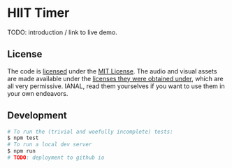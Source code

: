 # HIIT Timer

TODO: introduction / link to live demo.

## License

The code is [licensed](/LICENSE.md) under the [MIT License](https://opensource.org/license/mit).
The audio and visual assets are made available under the [licenses they were obtained under](/CREDITS.md),
which are all very permissive. IANAL, read them yourselves if you want to use
them in your own endeavors.

## Development

```sh
# To run the (trivial and woefully incomplete) tests:
$ npm test
# To run a local dev server
$ npm run
# TODO: deployment to github io
```
